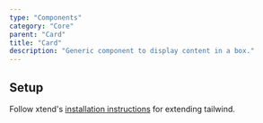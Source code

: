 ```yaml
---
type: "Components"
category: "Core"
parent: "Card"
title: "Card"
description: "Generic component to display content in a box."
---
```


## Setup

Follow xtend's [installation instructions](/introduction/getting-started/setup) for extending tailwind.

